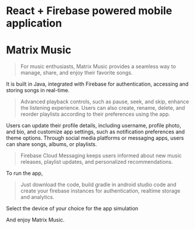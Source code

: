 
# React + Firebase powered mobile application
 # Matrix Music

>For music enthusiasts, Matrix Music provides a seamless way to manage, share, and enjoy their favorite songs.

It is built in Java, integrated with Firebase for authentication, accessing and storing songs in real-time. 
>Advanced playback controls, such as pause, seek, and skip, enhance the listening experience. Users can also create, rename, delete, and reorder playlists according to their preferences using the app.

Users can update their profile details, including username, profile photo, and bio, and customize app settings, such as notification preferences and theme options. Through social media platforms or messaging apps, users can share songs, albums, or playlists.
 >Firebase Cloud Messaging keeps users informed about new music releases, playlist updates, and personalized recommendations. 

To run the app,
>Just download the code, build gradle in android studio code and create your firebase instances for authentication, realtime storage and analytics. 

Select the device of your choice for the app simulation 

And enjoy Matrix Music.

